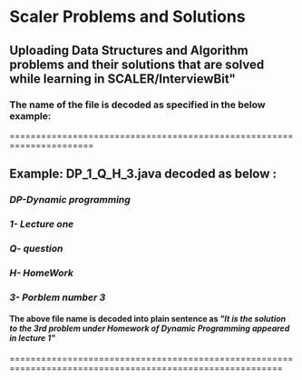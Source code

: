 # Scaler Problems and Solutions


## Uploading Data Structures and Algorithm problems and their solutions that are solved while learning in SCALER/InterviewBit"


### The name of the file is decoded as specified in the below example:
======================================================================

## Example: **DP_1_Q_H_3.java** decoded as below :
### 	*DP-Dynamic programming*
###  	*1- Lecture one*
###	    *Q- question*
###	    *H- HomeWork*
###	    *3- Porblem number 3*

#### The above file name is decoded into plain sentence as *"It is the solution to the 3rd problem under Homework of Dynamic Programming appeared in lecture 1"*
==========================================================================================================


  
	
